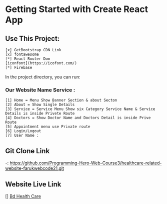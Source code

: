 # Getting Started with Create React App

## Use This Project:

    [x] GetBootstrap CDN Link
    [x] fontawesome
    [*] React Router Dom
    [iconfont](https://icofont.com/)
    [*] Firebase

In the project directory, you can run:

### Our Website Name Service :

    [1] Home = Menu Show Banner Section & about Secton
    [2] About = Show Single Details
    [3] Service = Service Menu Show six Category Service Name & Service Details is inside Privete Route
    [4] Doctors = Show Doctor Name and Doctors Detail is inside Prive Route
    [5] Appointment menu use Private route
    [6] Login/Logout
    [7] User Name :

## Git Clone Link

-: https://github.com/Programming-Hero-Web-Course3/healthcare-related-website-farukwebcode21.git

## Website Live Link

[] <a href="https://health-care-5b2d5.web.app/">Bd Health Care</a>
